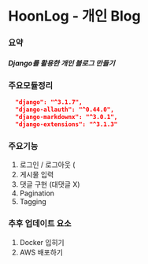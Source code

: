 # HoonLog - 개인 Blog

### 요약
##### Django를 활용한 개인 블로그 만들기  

### 주요모듈정리
```json
  "django": "^3.1.7",
  "django-allauth": "^0.44.0",
  "django-markdownx": "^3.0.1",
  "django-extensions": "^3.1.3"
```

### 주요기능
1. 로그인 / 로그아웃 (
2. 게시물 입력
3. 댓글 구현 (대댓글 X)
4. Pagination
5. Tagging

### 추후 업데이트 요소
1. Docker 입히기
2. AWS 배포하기

